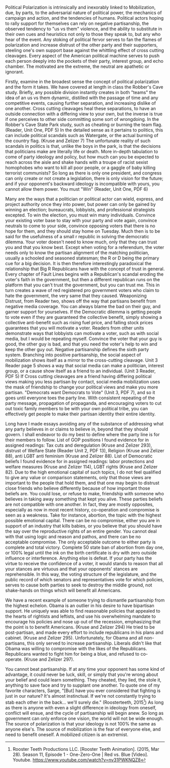 Political Polarization is intrinsically and inexorably linked to
Mobilization, due, by parts, to the adversarial nature of political
power, the mechanics of campaign and action, and the tendencies of
humans. Political actors hoping to rally support for themselves can rely
on negative partisanship, the observed tendency to "us vs them"
violence, and the ability to substitute in their own cues and heuristics
not only to those they speak to, but any who hear of the event. Any
stoking of political fervor serves to fan the flames of polarization and
increase distrust of the other party and their supporters, steeling
one's own support base against the whittling effect of cross cutting
cleavages. Every aspect of the American political machine serves to push
each person deeply into the pockets of their party, interest group, and
echo chamber. The motivated are the extreme, the neutral are apathetic
or ignorant.

Firstly, examine in the broadest sense the concept of political
polarization and the form it takes. We have covered at length in class
the Robber's Cave study. Briefly, any possible division instantly
creates in both "teams" the idea of an us vs them dynamic, distilled
with the passage of time and any competitive events, causing further
separation, and increasing dislike of one another. Cross cutting
cleavages heal these separations, to have an outside connection with a
differing view to your own, but the inverse is true if one perceives to
other side committing some sort of wrongdoing. In the Robber's Cave
State Park study, such as cheating or burning the team flag. (Reader,
Unit One, PDF 5) In the detailed sense as it pertains to politics, this
can include political scandals such as Watergate, or the actual burning
of the country flag. (Kruse and Zelizer 7) The unfortunate reality of
such scandals in politics is that, unlike the boys in the park, is that
the decisions that politicians make are literally life or death. More
in-depth tabulation to come of party ideology and policy, but how much
can you be expected to reach across the aisle and shake hands with a
troupe of racist sexist homophobes who want to kill all poor people, or
a gaggle of baby killing terrorist communists? So long as there is only
one president, and congress can only create or not create a legislation,
there is only vision for the future; and if your opponent's backward
ideology is incompatible with yours, you cannot allow them power. You
must "Win" (Reader, Unit One, PDF 6)

Many are the ways that a politician or political actor can wield,
express, and project authority once they into power, but power can only
be gained by winning an election; bureaucrats, lobbyists, and
professional strategists excepted. To win the election, you must win
many individuals. Convince your existing voter base to stay with your
party and vote again, convince neutrals to come to your side, convince
opposing voters that there is no hope for them, and they should stay
home on Tuesday. Much then is to be said for the usefulness of a small r
republic in solving the democratic dilemma. Your voter doesn't need to
know much, only that they can trust you and that you know best. Except
when voting for a referendum, the voter needs only to know the partisan
alignment of the matching politician, usually a schooled and seasoned
statesman; the R or D being the primary cue for a big decision. It is
then therefore interestingly paradoxical the relationship that Big R
Republicans have with the concept of trust in general. Every chapter of
Fault Lines begins with a Republican's scandal eroding the voter's faith
in the government, but then a different republican runs on the platform
that you can't trust the government, but you can trust me. This in turn
creates a wave of red registered pro government voters who claim to hate
the government, the very same that they caused. Weaponizing Distrust,
from Reader two, shows off the way that partisans benefit from negative
media coverage. You can always blame the bad on their guy, and garner
support for yourselves. If the Democratic dilemma is getting people to
vote even if they are guaranteed the collective benefit, simply showing
a collective anti-benefit such as rising fuel price, and falling stock
prices guarantees that you will motivate a voter. Readers from other
units demonstrate ways that lobbyists can motivate a voter, such as with
social media, but I would be repeating myself. Convince the voter that
your guy is good, the other guy is bad, and that you need the voter's
help to win and keep the other guy out. Negative partisanship defines
the sixth party system. Branching into positive partisanship, the social
aspect of mobilization shows itself as a mirror to the cross-cutting
cleavage. Unit 3 Reader page 5 shows a way that social media can make a
politician, interest group, or a cause show itself as a friend to an
individual. (Unit 3 Reader, PDF 5) If Cross cutting cleavages are a
friend having differing political views making you less partisan by
contact, social media mobilization uses the mask of friendship to change
your political views and make you more partisan. "Democrats want
Democrats to Vote" (Unit 3, PDF 7), and so it goes until everyone toes
the party line. With consistent repeating of the party message,
propagation of propaganda, and encouraging voters to cut out toxic
family members to be with your own political tribe, you can effectively
get people to make their partisan identity their entire identity.

Long have I made essays avoiding any of the substance of addressing what
any party believes in or claims to believe in, beyond that they should
govern. I shall endeavor to do my best to define where the party line is
for their members to follow. List of GOP positions I found evidence for
in assigned readings: Tax cuts and deregulation (Kruse and Zelizer 293),
distrust of Welfare State (Reader Unit 2, PDF 13), Religion (Kruse and
Zelizer 88), anti LGBT anti feminism (Kruse and Zelizer 88). List of
Democratic beliefs I found evidence for in assigned readings: labor
protections and welfare measures (Kruse and Zelizer 114), LGBT rights
(Kruse and Zelizer 82). Due to the high emotional capital of such
topics, I do not feel qualified to give any value or comparison
statements, only that those views are important to the people that hold
them, and that one may begin to distrust close friends who believe
differently because of how important those beliefs are. You could lose,
or refuse to make, friendship with someone who believes in taking away
something that kept you alive. These parties beliefs are not compatible
with one another. In fact, they are mostly opposites, especially as now
in most recent history, co-operation and compromise is seen as a
weakness. Take for instance, abortion, the topic with the highest
possible emotional capital. There can be no compromise, either you are
in support of an industry that kills babies, or you believe that you
should have the say over the reproductive rights of an entire gender.
You cannot deal with that using logic and reason and pathos, and there
can be no acceptable compromise. The only acceptable outcome to either
party is complete and total victory. Complete 50 state ban of abortion
from day one, or 100% legal until the ink on the birth certificate is
dry with zero outside influence or interference. Anything else is
defeat. If your party has the virtue to receive the confidence of a
voter, it would stands to reason that all your stances are virtuous and
that your opponents' stances are reprehensible. In this way, the voting
structure of the legislature, and the public record of which senators
and representatives vote for which policies, serves to cause both
parties to seek to destroy the middle ground, not shake-hands on things
which will benefit all Americans.

We have a recent example of someone trying to dismantle partisanship
from the highest echelon. Obama is an outlier in his desire to have
bipartisan support. He uniquely was able to find reasonable policies
that appealed to the hearts of rightists and leftists, and use his
overwhelming mandate to encourage his policies and nose up out of the
recession, emphasizing that the point is to benefit Americans. (Kruse
and Zelizer 294) He tried to be post-partisan, and made every effort to
include republicans in his plans and cabinet. (Kruse and Zelizer 295).
Unfortunately, for Obama and all non-partisans, this only served to
increase partisanship. Liberals didn't like that Obama was willing to
compromise with the likes of the Republicans. Republicans wanted to
fight him for being a blue, and refused to co-operate. (Kruse and
Zelizer 297).

You cannot beat partisanship. If at any time your opponent has some kind
of advantage, it could never be luck, skill, or simply that you're wrong
about your belief and could learn something. They cheated, they lied,
the stole it, anything to save face and try to supplant one another. To
quote one of my favorite characters, Sarge, "\[But\] have you ever
considered that fighting is just in our nature? It\'s almost
instinctual. If we\'re not constantly trying to stab each other in the
back\... we\'ll surely die." (Roosterteeth, 2015[^1]) As long as there
is anyone with even a slight difference in ideology from oneself,
conflict will ensue, and the cycle of partisanship will begin anew. So
long as government can only enforce one vision, the world will not be
wide enough. The source of polarization is that your ideology is not
100% the same as anyone else's. The source of mobilization is the fear
of everyone else, and need to benefit oneself. A mobilized citizen is an
extremist.

[^1]: Rooster Teeth Productions LLC. \[Rooster Teeth Animation\]. (2015,
    Mar 28). Season 11, Episode 1 - One-Zero-One \| Red vs. Blue
    \[Video\]. Youtube. https://www.youtube.com/watch?v=nv31PWKNQZ8
